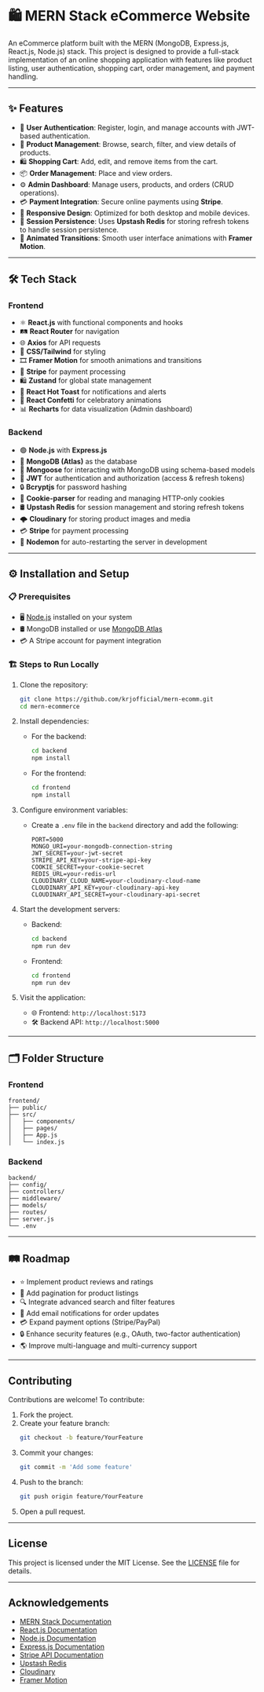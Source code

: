 
# 🛍️ MERN Stack eCommerce Website

An eCommerce platform built with the MERN (MongoDB, Express.js, React.js, Node.js) stack. This project is designed to provide a full-stack implementation of an online shopping application with features like product listing, user authentication, shopping cart, order management, and payment handling.

---

## ✨ Features

- 🔐 **User Authentication**: Register, login, and manage accounts with JWT-based authentication.
- 🛒 **Product Management**: Browse, search, filter, and view details of products.
- 🛍️ **Shopping Cart**: Add, edit, and remove items from the cart.
- 📦 **Order Management**: Place and view orders.
- ⚙️ **Admin Dashboard**: Manage users, products, and orders (CRUD operations).
- 💳 **Payment Integration**: Secure online payments using **Stripe**.
- 📱 **Responsive Design**: Optimized for both desktop and mobile devices.
- 🔄 **Session Persistence**: Uses **Upstash Redis** for storing refresh tokens to handle session persistence.
- 💬 **Animated Transitions**: Smooth user interface animations with **Framer Motion**.

---

## 🛠️ Tech Stack

### Frontend
- ⚛️ **React.js** with functional components and hooks
- 🛤️ **React Router** for navigation
- 🌐 **Axios** for API requests
- 🎨 **CSS/Tailwind** for styling
- 🎞️ **Framer Motion** for smooth animations and transitions
- 🏦 **Stripe** for payment processing
- 🛍️ **Zustand** for global state management
- 🔔 **React Hot Toast** for notifications and alerts
- 🎉 **React Confetti** for celebratory animations
- 📊 **Recharts** for data visualization (Admin dashboard)

### Backend
- 🟢 **Node.js** with **Express.js**
- 📂 **MongoDB (Atlas)** as the database
- 🔗 **Mongoose** for interacting with MongoDB using schema-based models
- 🔑 **JWT** for authentication and authorization (access & refresh tokens)
- 🔒 **Bcryptjs** for password hashing
- 🍪 **Cookie-parser** for reading and managing HTTP-only cookies
- 🛢️ **Upstash Redis** for session management and storing refresh tokens
- 🌩️ **Cloudinary** for storing product images and media
- 💳 **Stripe** for payment processing
- 🧰 **Nodemon** for auto-restarting the server in development

---

## ⚙️ Installation and Setup

### 📋 Prerequisites
- 🖥️ [Node.js](https://nodejs.org/) installed on your system
- 🛢️ MongoDB installed or use [MongoDB Atlas](https://www.mongodb.com/cloud/atlas)
- 💳 A Stripe account for payment integration

### 🏗️ Steps to Run Locally

1. Clone the repository:
   ```bash
   git clone https://github.com/krjofficial/mern-ecomm.git
   cd mern-ecommerce
   ```

2. Install dependencies:
   - For the backend:
     ```bash
     cd backend
     npm install
     ```
   - For the frontend:
     ```bash
     cd frontend
     npm install
     ```

3. Configure environment variables:
   - Create a `.env` file in the `backend` directory and add the following:
     ```
     PORT=5000
     MONGO_URI=your-mongodb-connection-string
     JWT_SECRET=your-jwt-secret
     STRIPE_API_KEY=your-stripe-api-key
     COOKIE_SECRET=your-cookie-secret
     REDIS_URL=your-redis-url
     CLOUDINARY_CLOUD_NAME=your-cloudinary-cloud-name
     CLOUDINARY_API_KEY=your-cloudinary-api-key
     CLOUDINARY_API_SECRET=your-cloudinary-api-secret
     ```

4. Start the development servers:
   - Backend:
     ```bash
     cd backend
     npm run dev
     ```
   - Frontend:
     ```bash
     cd frontend
     npm run dev
     ```

5. Visit the application:
   - 🌐 Frontend: `http://localhost:5173`
   - 🛠️ Backend API: `http://localhost:5000`

---

## 🗂️ Folder Structure

### Frontend
```
frontend/
├── public/
├── src/
│   ├── components/
│   ├── pages/ 
│   ├── App.js
│   └── index.js
```

### Backend
```
backend/
├── config/
├── controllers/
├── middleware/
├── models/
├── routes/
├── server.js
└── .env
```

---

## 🛤️ Roadmap

- ⭐ Implement product reviews and ratings
- 📄 Add pagination for product listings
- 🔍 Integrate advanced search and filter features
- 📧 Add email notifications for order updates
- 💳 Expand payment options (Stripe/PayPal)
- 🔒 Enhance security features (e.g., OAuth, two-factor authentication)
- 🌎 Improve multi-language and multi-currency support

---

## Contributing

Contributions are welcome! To contribute:

1. Fork the project.
2. Create your feature branch:
   ```bash
   git checkout -b feature/YourFeature
   ```
3. Commit your changes:
   ```bash
   git commit -m 'Add some feature'
   ```
4. Push to the branch:
   ```bash
   git push origin feature/YourFeature
   ```
5. Open a pull request.

---

## License

This project is licensed under the MIT License. See the [LICENSE](LICENSE) file for details.

---

## Acknowledgements

- [MERN Stack Documentation](https://www.mongodb.com/mern-stack)
- [React.js Documentation](https://reactjs.org/)
- [Node.js Documentation](https://nodejs.org/)
- [Express.js Documentation](https://expressjs.com/)
- [Stripe API Documentation](https://stripe.com/docs)
- [Upstash Redis](https://upstash.com/)
- [Cloudinary](https://cloudinary.com/)
- [Framer Motion](https://www.framer.com/motion/)
